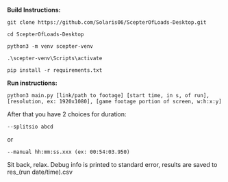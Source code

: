 **Build Instructions:**

`git clone https://github.com/Solaris06/ScepterOfLoads-Desktop.git`

`cd ScepterOfLoads-Desktop`

`python3 -m venv scepter-venv`

`.\scepter-venv\Scripts\activate`

`pip install -r requirements.txt`

**Run instructions:**

``python3 main.py [link/path to footage] [start time, in s, of run], [resolution, ex: 1920x1080], [game footage portion of screen, w:h:x:y]``

After that you have 2 choices for duration:

`--splitsio abcd`

or

`--manual hh:mm:ss.xxx (ex: 00:54:03.950)`

Sit back, relax.  Debug info is printed to standard error, results are saved to res_(run date/time).csv
